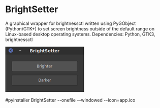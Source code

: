 # BrightSetter

A graphical wrapper for brightnessctl written using PyGObject (Python/GTK+) to set screen brightness outside of the default range on Linux-based desktop operating systems. 
Dependencies: Python, GTK3, brightnessctl

![Screenshot](screenshot.png)

#pyinstaller BrightSetter --onefile --windowed --icon=app.ico

